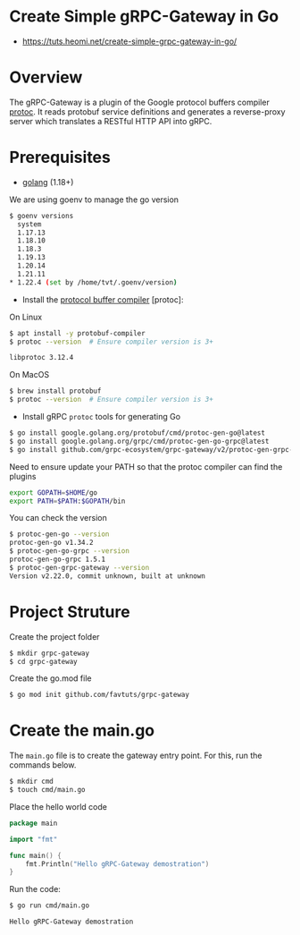 # Create Simple gRPC-Gateway in Go
* https://tuts.heomi.net/create-simple-grpc-gateway-in-go/

# Overview

The gRPC-Gateway is a plugin of the Google protocol buffers compiler [protoc](https://github.com/protocolbuffers/protobuf). It reads protobuf service definitions and generates a reverse-proxy server which translates a RESTful HTTP API into gRPC.

# Prerequisites

* [golang](https://go.dev/doc/install) (1.18+)

We are using goenv to manage the go version
```bash
$ goenv versions
  system
  1.17.13
  1.18.10
  1.18.3
  1.19.13
  1.20.14
  1.21.11
* 1.22.4 (set by /home/tvt/.goenv/version)
```

* Install the [protocol buffer compiler](https://grpc.io/docs/protoc-installation/) [protoc]:

On Linux
```bash
$ apt install -y protobuf-compiler
$ protoc --version  # Ensure compiler version is 3+

libprotoc 3.12.4
```

On MacOS
```bash
$ brew install protobuf
$ protoc --version  # Ensure compiler version is 3+
```

* Install gRPC `protoc` tools for generating Go

```bash
$ go install google.golang.org/protobuf/cmd/protoc-gen-go@latest
$ go install google.golang.org/grpc/cmd/protoc-gen-go-grpc@latest
$ go install github.com/grpc-ecosystem/grpc-gateway/v2/protoc-gen-grpc-gateway@latest
```

Need to ensure update your PATH so that the protoc compiler can find the plugins
```bash
export GOPATH=$HOME/go
export PATH=$PATH:$GOPATH/bin
```

You can check the version
```bash
$ protoc-gen-go --version
protoc-gen-go v1.34.2
$ protoc-gen-go-grpc --version
protoc-gen-go-grpc 1.5.1
$ protoc-gen-grpc-gateway --version
Version v2.22.0, commit unknown, built at unknown
```

# Project Struture

Create the project folder
```bash
$ mkdir grpc-gateway
$ cd grpc-gateway
```

Create the go.mod file
```bash
$ go mod init github.com/favtuts/grpc-gateway
```

# Create the main.go

The `main.go` file is to  create the gateway entry point. For this, run the commands below.
```bash
$ mkdir cmd
$ touch cmd/main.go
```

Place the hello world code 
```go
package main

import "fmt"

func main() {
	fmt.Println("Hello gRPC-Gateway demostration")
}
```

Run the code:
```bash
$ go run cmd/main.go

Hello gRPC-Gateway demostration
```
